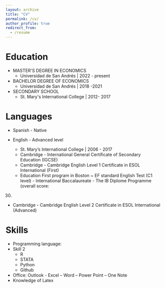 ```yaml
---
layout: archive
title: "CV"
permalink: /cv/
author_profile: true
redirect_from:
  - /resume
---
```

Education
======

* MASTER'S DEGREE IN ECONOMICS 
    * Universidad de San Andrés | 2022 - present
* BACHELOR DEGREE OF ECONOMICS 
    * Universidad de San Andrés | 2018 -2021
* SECONDARY SCHOOL
    * St. Mary's International College | 2012- 2017


Languages
======
* Spanish - Native

* English - Advanced level
  * St. Mary’s International College  | 2006 - 2017
  * Cambridge - International General Certificate of Secondary Education
(IGCSE)
  * Cambridge - Cambridge English Level 1 Certificate in ESOL International
(First)
  * Education First program in Boston ~ EF standard English Test (C1 level) - International Baccalaureate - The IB Diplome Programme (overall score:
30)
  * Cambridge - Cambridge English Level 2 Certificate in ESOL International
(Advanced)

  
Skills
======
* Programming language:
* Skill 2
  * R
  * STATA
  * Python
  * Github
* Office: Outlook - Excel – Word – Power Point – One Note
* Knowledge of Latex


